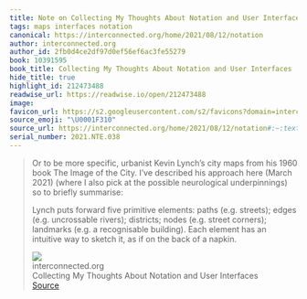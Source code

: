 ```yaml
---
title: Note on Collecting My Thoughts About Notation and User Interfaces via interconnected.org
tags: maps interfaces notation
canonical: https://interconnected.org/home/2021/08/12/notation
author: interconnected.org
author_id: 2fb0d4ce2df97d0ef56ef6ac3fe55279
book: 10391595
book_title: Collecting My Thoughts About Notation and User Interfaces
hide_title: true
highlight_id: 212473488
readwise_url: https://readwise.io/open/212473488
image:
favicon_url: https://s2.googleusercontent.com/s2/favicons?domain=interconnected.org
source_emoji: "\U0001F310"
source_url: https://interconnected.org/home/2021/08/12/notation#:~:text=Or%20to%20be,of%20a%20napkin.
serial_number: 2021.NTE.038
---
```

> Or to be more specific, urbanist Kevin Lynch’s city maps from his 1960 book The Image of the City. I’ve described his approach here (March 2021) (where I also pick at the possible neurological underpinnings) so to briefly summarise:
> 
> Lynch puts forward five primitive elements: paths (e.g. streets); edges (e.g. uncrossable rivers); districts; nodes (e.g. street corners); landmarks (e.g. a recognisable building). Each element has an intuitive way to sketch it, as if on the back of a napkin.
> <div class="quoteback-footer"><div class="quoteback-avatar"><img class="mini-favicon" src="https://s2.googleusercontent.com/s2/favicons?domain=interconnected.org"></div><div class="quoteback-metadata"><div class="metadata-inner"><span style="display:none">FROM:</span><div aria-label="interconnected.org" class="quoteback-author"> interconnected.org</div><div aria-label="Collecting My Thoughts About Notation and User Interfaces" class="quoteback-title"> Collecting My Thoughts About Notation and User Interfaces</div></div></div><div class="quoteback-backlink"><a target="_blank" aria-label="go to the full text of this quotation" rel="noopener" href="https://interconnected.org/home/2021/08/12/notation#:~:text=Or%20to%20be,of%20a%20napkin." class="quoteback-arrow"> Source</a></div></div>